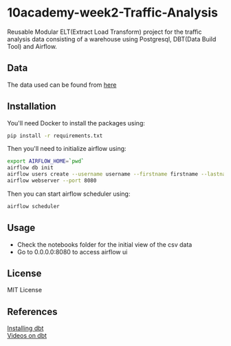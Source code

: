 # 10academy-week2-Traffic-Analysis

Reusable Modular ELT(Extract Load Transform) project for the traffic analysis data consisting of a warehouse using Postgresql, DBT(Data Build Tool) and Airflow.

## Data

The data used can be found from [here](https://open-traffic.epfl.ch/index.php/downloads/#1599231663903-a989d87d-e58d)

## Installation

You'll need Docker to install the packages using:

```bash
pip install -r requirements.txt
```

Then you'll need to initialize airflow using:

```bash
export AIRFLOW_HOME=`pwd`
airflow db init
airflow users create --username username --firstname firstname --lastname lastname --role Admin --email email@domain.com
airflow webserver --port 8080
```

Then you can start airflow scheduler using:

```bash
airflow scheduler
```

## Usage

- Check the notebooks folder for the initial view of the csv data
- Go to 0.0.0.0:8080 to access airflow ui

## License

MIT License

## References

[Installing dbt](https://docs.getdbt.com/dbt-cli/installation/#pip)  
[Videos on dbt](https://www.youtube.com/playlist?list=PLy4OcwImJzBLJzLYxpxaPUmCWp8j1esvT)
